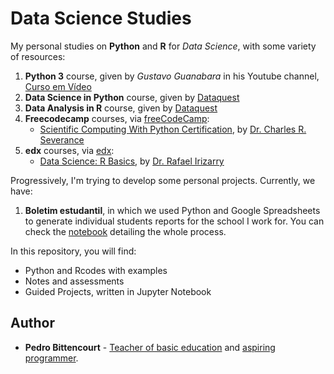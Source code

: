 # Data Science Studies
My personal studies on **Python** and **R** for *Data Science*, with some variety of resources:

1. **Python 3** course, given by *Gustavo Guanabara* in his Youtube channel, [Curso em Vídeo](https://www.youtube.com/channel/UCrWvhVmt0Qac3HgsjQK62FQ)
1. **Data Science in Python** course, given by [Dataquest](https://app.dataquest.io/path/data-scientist)
1. **Data Analysis in R** course, given by [Dataquest](https://app.dataquest.io/path/data-analyst-r)
1. **Freecodecamp** courses, via [freeCodeCamp](https://www.freecodecamp.org):
    * [Scientific Computing With Python Certification](https://www.freecodecamp.org/learn/scientific-computing-with-python), by [Dr. Charles R. Severance](http://www.dr-chuck.com)
1. **edx** courses, via [edx](https://learning.edx.org):
    * [Data Science: R Basics](https://www.edx.org/course/data-science-r-basics), by [Dr. Rafael Irizarry](https://www.edx.org/bio/rafael-irizarry)

Progressively, I'm trying to develop some personal projects. Currently, we have:
1. **Boletim estudantil**, in which we used Python and Google Spreadsheets to generate individual students reports for the school I work for. You can check the [notebook](self/Boletins.ipynb) detailing the whole process.

In this repository, you will find:

* Python and Rcodes with examples
* Notes and assessments
* Guided Projects, written in Jupyter Notebook

## Author

* **Pedro Bittencourt** - [Teacher of basic education](http://pedrobittencourt.com.br/) and [aspiring programmer](https://github.com/pbittencourt).
